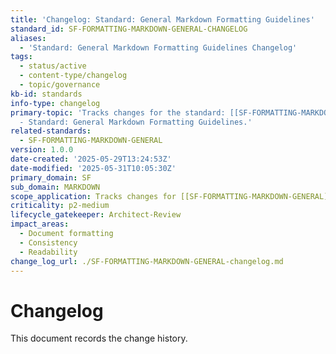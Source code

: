 ```yaml
---
title: 'Changelog: Standard: General Markdown Formatting Guidelines'
standard_id: SF-FORMATTING-MARKDOWN-GENERAL-CHANGELOG
aliases:
  - 'Standard: General Markdown Formatting Guidelines Changelog'
tags:
  - status/active
  - content-type/changelog
  - topic/governance
kb-id: standards
info-type: changelog
primary-topic: 'Tracks changes for the standard: [[SF-FORMATTING-MARKDOWN-GENERAL]]
  - Standard: General Markdown Formatting Guidelines.'
related-standards:
  - SF-FORMATTING-MARKDOWN-GENERAL
version: 1.0.0
date-created: '2025-05-29T13:24:53Z'
date-modified: '2025-05-31T10:05:30Z'
primary_domain: SF
sub_domain: MARKDOWN
scope_application: Tracks changes for [[SF-FORMATTING-MARKDOWN-GENERAL]].
criticality: p2-medium
lifecycle_gatekeeper: Architect-Review
impact_areas:
  - Document formatting
  - Consistency
  - Readability
change_log_url: ./SF-FORMATTING-MARKDOWN-GENERAL-changelog.md
---
```


# Changelog

This document records the change history.
